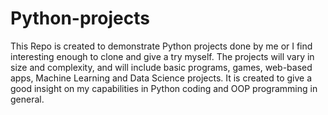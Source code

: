 # Python-projects
This Repo is created to demonstrate Python projects done by me or I find interesting enough to clone and give a try myself.
The projects will vary in size and complexity, and will include basic programs, games, web-based apps, Machine Learning and Data Science projects.
It is created to give a good insight on my capabilities in Python coding and OOP programming in general.
